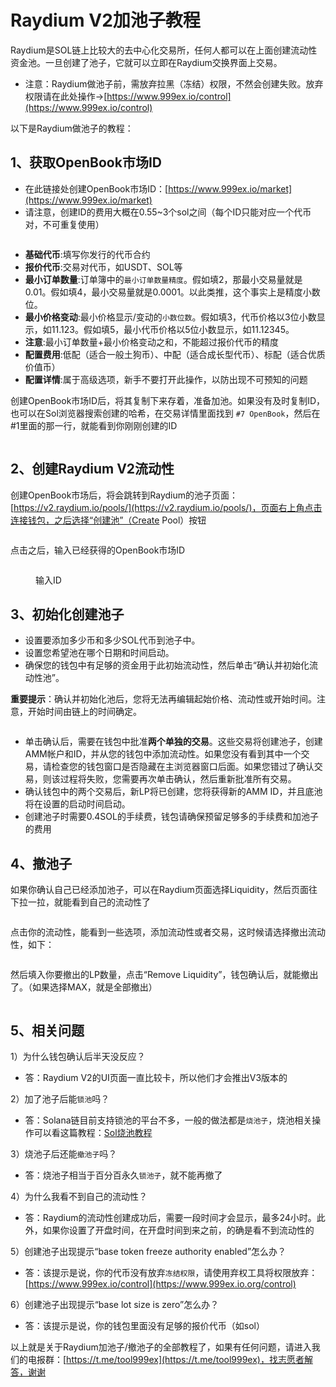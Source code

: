 # Raydium V2加池子教程

Raydium是SOL链上比较大的去中心化交易所，任何人都可以在上面创建流动性资金池。一旦创建了池子，它就可以立即在Raydium交换界面上交易。

* 注意：Raydium做池子前，需放弃拉黑（冻结）权限，不然会创建失败。放弃权限请在此处操作→[https://www.999ex.io/control](https://www.999ex.io/control)

以下是Raydium做池子的教程：

## 1、获取OpenBook市场ID

* 在此链接处创建OpenBook市场ID：[https://www.999ex.io/market](https://www.999ex.io/market)
* 请注意，创建ID的费用大概在0.55~3个sol之间（每个ID只能对应一个代币对，不可重复使用）

<figure><img src="../../.gitbook/assets/市场ID参数填写 (1).png" alt=""><figcaption></figcaption></figure>

* **基础代币**:填写你发行的代币合约
* **报价代币**:交易对代币，如USDT、SOL等
* **最小订单数量**:订单簿中的`最小订单数量精度`。假如填2，那最小交易量就是0.01。假如填4，最小交易量就是0.0001。以此类推，这个事实上是精度小数位。
* **最小价格变动**:最小价格显示/变动的`小数位数`。假如填3，代币价格以3位小数显示，如11.123。假如填5，最小代币价格以5位小数显示，如11.12345。
* **注意**:最小订单数量+最小价格变动之和，不能超过报价代币的精度
* **配置费用**:低配（适合一般土狗币）、中配（适合成长型代币）、标配（适合优质价值币）
* **配置详情**:属于高级选项，新手不要打开此操作，以防出现不可预知的问题

创建OpenBook市场ID后，将其复制下来存着，准备加池。如果没有及时复制ID，也可以在Sol浏览器搜索创建的哈希，在交易详情里面找到 `#7 OpenBook`，然后在#1里面的那一行，就能看到你刚刚创建的ID

<figure><img src="../../.gitbook/assets/OPID (1).png" alt=""><figcaption></figcaption></figure>

## 2、创建Raydium V2流动性

创建OpenBook市场后，将会跳转到Raydium的池子页面：[https://v2.raydium.io/pools/](https://v2.raydium.io/pools/)，页面右上角点击连接钱包，之后选择“创建池”（Create Pool）按钮

<figure><img src="../../.gitbook/assets/raydium-v2-1.jpg" alt=""><figcaption></figcaption></figure>

点击之后，输入已经获得的OpenBook市场ID

<figure><img src="../../.gitbook/assets/加池子跳转 (1).png" alt=""><figcaption><p>输入ID</p></figcaption></figure>

## 3、初始化创建池子 <a href="#id-3-chu-shi-hua-chuang-jian-chi-zi" id="id-3-chu-shi-hua-chuang-jian-chi-zi"></a>

* 设置要添加多少币和多少SOL代币到池子中。
* 设置您希望池在哪个日期和时间启动。
* 确保您的钱包中有足够的资金用于此初始流动性，然后单击“确认并初始化流动性池”。

**重要提示**：确认并初始化池后，您将无法再编辑起始价格、流动性或开始时间。注意，开始时间由链上的时间确定。

<figure><img src="../../.gitbook/assets/image.png" alt=""><figcaption></figcaption></figure>

* 单击确认后，需要在钱包中批准**两个单独的交易**。这些交易将创建池子，创建AMM帐户和ID，并从您的钱包中添加流动性。如果您没有看到其中一个交易，请检查您的钱包窗口是否隐藏在主浏览器窗口后面。如果您错过了确认交易，则该过程将失败，您需要再次单击确认，然后重新批准所有交易。
* 确认钱包中的两个交易后，新LP将已创建，您将获得新的AMM ID，并且底池将在设置的启动时间启动。
* 创建池子时需要0.4SOL的手续费，钱包请确保预留足够多的手续费和加池子的费用

## 4、撤池子 <a href="#id-4-che-chi-zi" id="id-4-che-chi-zi"></a>

如果你确认自己已经添加池子，可以在Raydium页面选择Liquidity，然后页面往下拉一拉，就能看到自己的流动性了

<figure><img src="../../.gitbook/assets/Raydium Liquidity (1).png" alt=""><figcaption></figcaption></figure>

点击你的流动性，能看到一些选项，添加流动性或者交易，这时候请选择撤出流动性，如下：

<figure><img src="../../.gitbook/assets/raydium撤池子 (1).png" alt=""><figcaption></figcaption></figure>

然后填入你要撤出的LP数量，点击“Remove Liquidity”，钱包确认后，就能撤出了。（如果选择MAX，就是全部撤出）

<figure><img src="../../.gitbook/assets/remove (3).png" alt=""><figcaption></figcaption></figure>

## 5、相关问题 <a href="#id-3-chu-shi-hua-chuang-jian-chi-zi" id="id-3-chu-shi-hua-chuang-jian-chi-zi"></a>

1）为什么钱包确认后半天没反应？

* 答：Raydium V2的UI页面一直比较卡，所以他们才会推出V3版本的

2）加了池子后能`锁池`吗？

* 答：Solana链目前支持锁池的平台不多，一般的做法都是`烧池子`，烧池相关操作可以看这篇教程：[Sol烧池教程](../burn.md)

3）烧池子后还能`撤池子`吗？

* 答：烧池子相当于百分百永久`锁池子`，就不能再撤了

4）为什么我看不到自己的流动性？

* 答：Raydium的流动性创建成功后，需要一段时间才会显示，最多24小时。此外，如果你设置了开盘时间，在开盘时间到来之前，的确是看不到流动性的

5）创建池子出现提示“base token freeze authority enabled”怎么办？

* 答：该提示是说，你的代币没有放弃`冻结权限`，请使用弃权工具将权限放弃：[https://www.999ex.io/control](https://www.999ex.io.org/control)

6）创建池子出现提示“base lot size is zero”怎么办？

* 答：该提示是说，你的钱包里面没有足够的报价代币（如sol）

以上就是关于Raydium加池子/撤池子的全部教程了，如果有任何问题，请进入我们的电报群：[https://t.me/tool999ex](https://t.me/tool999ex)，找志愿者解答，谢谢
